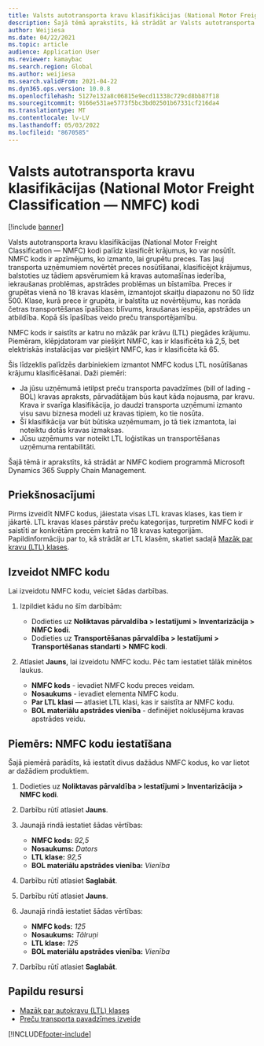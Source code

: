 ```yaml
---
title: Valsts autotransporta kravu klasifikācijas (National Motor Freight Classification — NMFC) kodi
description: Šajā tēmā aprakstīts, kā strādāt ar Valsts autotransporta kravu klasifikācijas (National Motor Freight Classification — NMFC) kodiem programmā Microsoft Dynamics 365 Supply Chain Management
author: Weijiesa
ms.date: 04/22/2021
ms.topic: article
audience: Application User
ms.reviewer: kamaybac
ms.search.region: Global
ms.author: weijiesa
ms.search.validFrom: 2021-04-22
ms.dyn365.ops.version: 10.0.8
ms.openlocfilehash: 5127e132a8c06815e9ecd11338c729cd8bb87f18
ms.sourcegitcommit: 9166e531ae5773f5bc3bd02501b67331cf216da4
ms.translationtype: MT
ms.contentlocale: lv-LV
ms.lasthandoff: 05/03/2022
ms.locfileid: "8670585"
---
```

# <a name="national-motor-freight-classification-nmfc-codes"></a>Valsts autotransporta kravu klasifikācijas (National Motor Freight Classification — NMFC) kodi

[!include [banner](../includes/banner.md)]

Valsts autotransporta kravu klasifikācijas (National Motor Freight Classification — NMFC) kodi palīdz klasificēt krājumus, ko var nosūtīt. NMFC kods ir apzīmējums, ko izmanto, lai grupētu preces. Tas ļauj transporta uzņēmumiem novērtēt preces nosūtīšanai, klasificējot krājumus, balstoties uz tādiem apsvērumiem kā kravas automašīnas iederība, iekraušanas problēmas, apstrādes problēmas un bīstamība. Preces ir grupētas vienā no 18 kravas klasēm, izmantojot skaitļu diapazonu no 50 līdz 500. Klase, kurā prece ir grupēta, ir balstīta uz novērtējumu, kas norāda četras transportēšanas īpašības: blīvums, kraušanas iespēja, apstrādes un atbildība. Kopā šīs īpašības veido preču transportējamību.

NMFC kods ir saistīts ar katru no māzāk par krāvu (LTL) piegādes krājumu. Piemēram, klēpjdatoram var piešķirt NMFC, kas ir klasificēta kā 2,5, bet elektriskās instalācijas var piešķirt NMFC, kas ir klasificēta kā 65.

Šis līdzeklis palīdzēs darbiniekiem izmantot NMFC kodus LTL nosūtīšanas krājumu klasificēšanai. Daži piemēri:

- Ja jūsu uzņēmumā ietilpst preču transporta pavadzīmes (bill of lading - BOL) kravas apraksts, pārvadātājam būs kaut kāda nojausma, par kravu. Krava ir svarīga klasifikācija, jo daudzi transporta uzņēmumi izmanto visu savu biznesa modeli uz kravas tipiem, ko tie nosūta.
- Šī klasifikācija var būt būtiska uzņēmumam, jo tā tiek izmantota, lai noteiktu dotās kravas izmaksas.
- Jūsu uzņēmums var noteikt LTL loģistikas un transportēšanas uzņēmuma rentabilitāti.

Šajā tēmā ir aprakstīts, kā strādāt ar NMFC kodiem programmā Microsoft Dynamics 365 Supply Chain Management.

## <a name="prerequisites"></a>Priekšnosacījumi

Pirms izveidīt NMFC kodus, jāiestata visas LTL kravas klases, kas tiem ir jākartē. LTL kravas klases pārstāv preču kategorijas, turpretim NMFC kodi ir saistīti ar konkrētām precēm katrā no 18 kravas kategorijām. Papildinformāciju par to, kā strādāt ar LTL klasēm, skatiet sadaļā [Mazāk par kravu (LTL) klases](ltl-class.md).

## <a name="create-an-nmfc-code"></a>Izveidot NMFC kodu

Lai izveidotu NMFC kodu, veiciet šādas darbības.

1. Izpildiet kādu no šīm darbībām:

    - Dodieties uz **Noliktavas pārvaldība \> Iestatījumi \> Inventarizācija \> NMFC kodi**.
    - Dodieties uz **Transportēšanas pārvaldība \> Iestatījumi \> Transportēšanas standarti \> NMFC kodi**.

1. Atlasiet **Jauns**, lai izveidotu NMFC kodu. Pēc tam iestatiet tālāk minētos laukus.

    - **NMFC kods** - ievadiet NMFC kodu preces veidam.
    - **Nosaukums** - ievadiet elementa NMFC kodu.
    - **Par LTL klasi** — atlasiet LTL klasi, kas ir saistīta ar NMFC kodu.
    - **BOL materiālu apstrādes vienība** - definējiet noklusējuma kravas apstrādes veidu.

## <a name="example-set-up-nmfc-codes"></a>Piemērs: NMFC kodu iestatīšana

Šajā piemērā parādīts, kā iestatīt divus dažādus NMFC kodus, ko var lietot ar dažādiem produktiem.

1. Dodieties uz **Noliktavas pārvaldība \> Iestatījumi \> Inventarizācija \> NMFC kodi**.
1. Darbību rūtī atlasiet **Jauns**.
1. Jaunajā rindā iestatiet šādas vērtības:

    - **NMFC kods:** *92,5*
    - **Nosaukums:** *Dators*
    - **LTL klase:** *92,5*
    - **BOL materiālu apstrādes vienība:** *Vienība*

1. Darbību rūtī atlasiet **Saglabāt**.
1. Darbību rūtī atlasiet **Jauns**.
1. Jaunajā rindā iestatiet šādas vērtības:

    - **NMFC kods:** *125*
    - **Nosaukums:** *Tālruņi*
    - **LTL klase:** *125*
    - **BOL materiālu apstrādes vienība:** *Vienība*

1. Darbību rūtī atlasiet **Saglabāt**.

## <a name="additional-resources"></a>Papildu resursi

- [Mazāk par autokravu (LTL) klases](ltl-class.md)
- [Preču transporta pavadzīmes izveide](create-bill-of-lading.md)

[!INCLUDE[footer-include](../../includes/footer-banner.md)]
